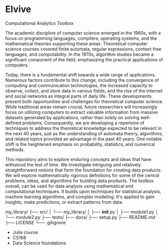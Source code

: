 # Elvive
Computational Analytics Toolbox 

The academic discipline of computer science emerged in the 1960s, with a focus on programming languages, compilers, operating systems, and the mathematical theories supporting these areas. Theoretical computer science courses covered finite automata, regular expressions, context-free languages, and computability. In the 1970s, algorithm studies became a significant component of the field, emphasizing the practical applications of computers.

Today, there is a fundamental shift towards a wide range of applications. Numerous factors contribute to this change, including the convergence of computing and communication technologies, the increased capacity to observe, collect, and store data in various fields, and the rise of the internet and social networks as integral parts of daily life. These developments present both opportunities and challenges for theoretical computer science. While traditional areas remain crucial, future researchers will increasingly focus on utilizing computers to extract valuable information from massive datasets generated by applications, rather than solely on solving well-defined problems. Consequently, we are developing a repertoire of techniques to address the theoretical knowledge expected to be relevant in the next 40 years, just as the understanding of automata theory, algorithms, and related topics provided an advantage in the past 40 years. One notable shift is the heightened emphasis on probability, statistics, and numerical methods.

This repository aims to explore enduring concepts and ideas that have withstood the test of time. We investigate intriguing and relatively straightforward notions that form the foundation for creating data products. We will explore mathematically rigorous definitions for some of the central problems, ideas, and algorithms for building data products. The toolbox overall, can be used for data analysis using mathematical and computational techniques. It builds upon techniques for statistical analysis, machine learning algorithms, and complex modeling. It's applied to gain insights, make predictions, or extract patterns from data.

my_library/
├── src/
│   └── my_library/
│       ├── __init__.py
│       ├── module1.py
│       └── module2.py
├── tests/
├── docs/
├── setup.py
├── README.md
├── LICENSE
└── .gitignore


- Julia course
- CS168
- Data Science foundations
